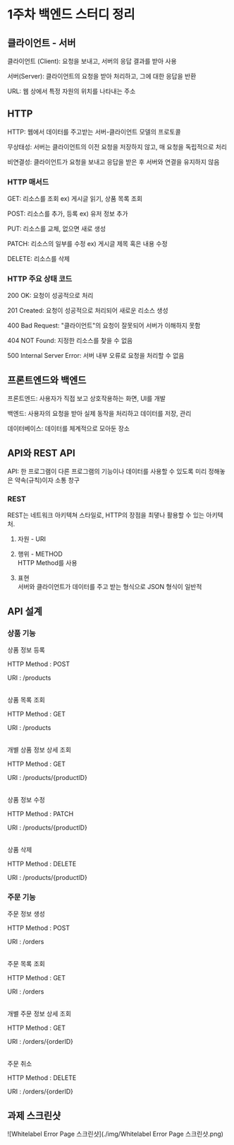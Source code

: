 # 1주차 백엔드 스터디 정리

## 클라이언트 - 서버

클라이언트 (Client): 요청을 보내고, 서버의 응답 결과를 받아 사용

서버(Server): 클라이언트의 요청을 받아 처리하고, 그에 대한 응답을 반환

URL: 웹 상에서 특정 자원의 위치를 나타내는 주소

## HTTP

 HTTP: 웹에서 데이터를 주고받는 서버-클라이언트 모델의 프로토콜

무상태성: 서버는 클라이언트의 이전 요청을 저장하지 않고, 매 요청을 독립적으로 처리

비연결성: 클라이언트가 요청을 보내고 응답을 받은 후 서버와 연결을 유지하지 않음

### HTTP 매서드

GET: 리소스를 조회 
ex) 게시글 읽기, 상품 목록 조회

POST: 리소스를 추가, 등록 
ex) 유저 정보 추가

PUT: 리소스를 교체, 없으면 새로 생성

PATCH: 리소스의 일부를 수정
ex) 게시글 제목 혹은 내용 수정

DELETE: 리소스를 삭제

### HTTP 주요 상태 코드

200 OK: 요청이 성공적으로 처리

201 Created: 요청이 성공적으로 처리되어 새로운 리소스 생성

400 Bad Request: "클라이언트"의 요청이 잘못되어 서버가 이해하지 못함

404 NOT Found: 지정한 리소스를 찾을 수 없음

500 Internal Server Error: 서버 내부 오류로 요청을 처리할 수 없음

## 프론트엔드와 백엔드

프론트엔드: 사용자가 직접 보고 상호작용하는 화면, UI를 개발

백엔드: 사용자의 요청을 받아 실제 동작을 처리하고 데이터를 저장, 관리

데이터베이스: 데이터를 체계적으로 모아둔 장소

## API와 REST API

API: 한 프로그램이 다른 프로그램의 기능이나 데이터를 사용할 수 있도록 미리 정해놓은 약속(규칙)이자 소통 창구

### REST

REST는 네트워크 아키텍쳐 스타일로, HTTP의 장점을 최댛나 활용할 수 있는 아키텍처.

1. 자원 - URI

2. 행위 - METHOD  
HTTP Method를 사용

3. 표현  
서버와 클라이언트가 데이터를 주고 받는 형식으로 JSON 형식이 일반적



## API 설계

### 상품 기능

상품 정보 등록

HTTP Method : POST

URI : /products

\
상품 목록 조회

HTTP Method : GET

URI : /products

\
개별 상품 정보 상세 조회

HTTP Method : GET

URI : /products/{productID}

\
상품 정보 수정

HTTP Method : PATCH

URI : /products/{productID}

\
상품 삭제

HTTP Method : DELETE

URI : /products/{productID}

### 주문 기능

주문 정보 생성

HTTP Method : POST

URI : /orders

\
주문 목록 조회

HTTP Method : GET

URI : /orders

\
개별 주문 정보 상세 조회

HTTP Method : GET

URI : /orders/{orderID}

\
주문 취소

HTTP Method : DELETE

URI : /orders/{orderID}

## 과제 스크린샷

![Whitelabel Error Page 스크린샷](./img/Whitelabel Error Page 스크린샷.png)
